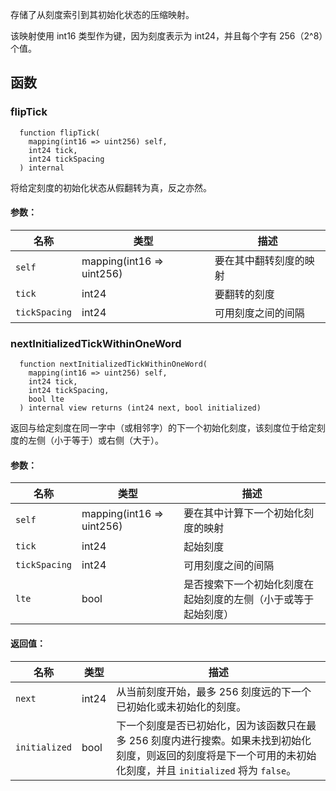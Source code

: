 存储了从刻度索引到其初始化状态的压缩映射。

该映射使用 int16 类型作为键，因为刻度表示为 int24，并且每个字有 256（2^8）个值。

## 函数

### flipTick

```solidity
  function flipTick(
    mapping(int16 => uint256) self,
    int24 tick,
    int24 tickSpacing
  ) internal
```

将给定刻度的初始化状态从假翻转为真，反之亦然。

#### 参数：

| 名称         | 类型                       | 描述                                   |
| ------------ | -------------------------- | -------------------------------------- |
| `self`       | mapping(int16 => uint256) | 要在其中翻转刻度的映射                |
| `tick`       | int24                      | 要翻转的刻度                          |
| `tickSpacing` | int24                      | 可用刻度之间的间隔                    |

### nextInitializedTickWithinOneWord

```solidity
  function nextInitializedTickWithinOneWord(
    mapping(int16 => uint256) self,
    int24 tick,
    int24 tickSpacing,
    bool lte
  ) internal view returns (int24 next, bool initialized)
```

返回与给定刻度在同一字中（或相邻字）的下一个初始化刻度，该刻度位于给定刻度的左侧（小于等于）或右侧（大于）。

#### 参数：

| 名称         | 类型                       | 描述                                                                                                 |
| ------------ | -------------------------- | ---------------------------------------------------------------------------------------------------- |
| `self`       | mapping(int16 => uint256) | 要在其中计算下一个初始化刻度的映射                                                                  |
| `tick`       | int24                      | 起始刻度                                                                                            |
| `tickSpacing` | int24                      | 可用刻度之间的间隔                                                                                  |
| `lte`        | bool                       | 是否搜索下一个初始化刻度在起始刻度的左侧（小于或等于起始刻度）                                       |

#### 返回值：

| 名称         | 类型   | 描述                                                                                                                                                  |
| ------------ | ------ | ----------------------------------------------------------------------------------------------------------------------- |
| `next`       | int24  | 从当前刻度开始，最多 256 刻度远的下一个已初始化或未初始化的刻度。                                                                                    |
| `initialized` | bool   | 下一个刻度是否已初始化，因为该函数只在最多 256 刻度内进行搜索。如果未找到初始化刻度，则返回的刻度将是下一个可用的未初始化刻度，并且 `initialized` 将为 `false`。 |